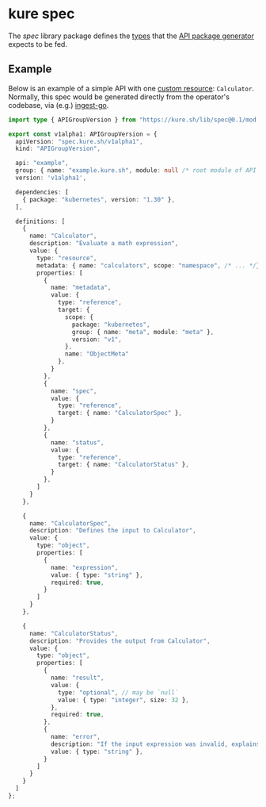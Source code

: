 # kure spec

The _spec_ library package defines the [types](./mod.ts) that the
[API package generator](https://github.com/kure-sh/generator) expects to be fed.

## Example

Below is an example of a simple API with one [custom resource][crd]:
`Calculator`. Normally, this spec would be generated directly from the operator's codebase, via (e.g.) [ingest-go][].

[crd]: https://kubernetes.io/docs/concepts/extend-kubernetes/api-extension/custom-resources/
[ingest-go]: https://github.com/kure-sh/ingest-go

```ts
import type { APIGroupVersion } from "https://kure.sh/lib/spec@0.1/mod.ts";

export const v1alpha1: APIGroupVersion = {
  apiVersion: "spec.kure.sh/v1alpha1",
  kind: "APIGroupVersion",

  api: "example",
  group: { name: "example.kure.sh", module: null /* root module of API */},
  version: 'v1alpha1',

  dependencies: [
    { package: "kubernetes", version: "1.30" },
  ],

  definitions: [
    {
      name: "Calculator",
      description: "Evaluate a math expression",
      value: {
        type: "resource",
        metadata: { name: "calculators", scope: "namespace", /* ... */},
        properties: [ 
          {
            name: "metadata",
            value: {
              type: "reference",
              target: {
                scope: {
                  package: "kubernetes",
                  group: { name: "meta", module: "meta" },
                  version: "v1",
                },
                name: "ObjectMeta"
              },
            }
          },
          {
            name: "spec",
            value: {
              type: "reference",
              target: { name: "CalculatorSpec" },
            }
          },
          {
            name: "status",
            value: {
              type: "reference",
              target: { name: "CalculatorStatus" },
            }
          },
        ]
      }
    },

    {
      name: "CalculatorSpec",
      description: "Defines the input to Calculator",
      value: {
        type: "object",
        properties: [
          {
            name: "expression",
            value: { type: "string" },
            required: true,
          }
        ]
      }
    },

    {
      name: "CalculatorStatus",
      description: "Provides the output from Calculator",
      value: {
        type: "object",
        properties: [
          {
            name: "result",
            value: {
              type: "optional", // may be `null`
              value: { type: "integer", size: 32 },
            },
            required: true,
          },
          {
            name: "error",
            description: "If the input expression was invalid, explains the error",
            value: { type: "string" },
          }
        ]
      }
    }
  ]
};
```
